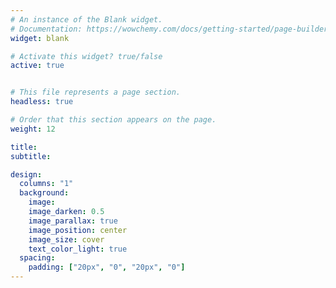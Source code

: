 ```yaml
---
# An instance of the Blank widget.
# Documentation: https://wowchemy.com/docs/getting-started/page-builder/
widget: blank

# Activate this widget? true/false
active: true


# This file represents a page section.
headless: true

# Order that this section appears on the page.
weight: 12

title: 
subtitle:

design:
  columns: "1"
  background:
    image: 
    image_darken: 0.5
    image_parallax: true
    image_position: center
    image_size: cover
    text_color_light: true
  spacing:
    padding: ["20px", "0", "20px", "0"]
---
```




